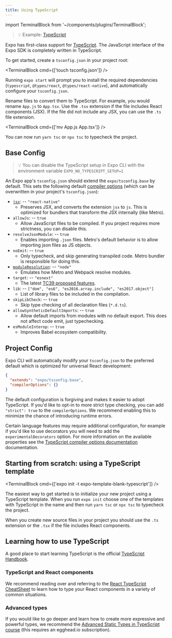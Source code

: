 ```yaml
---
title: Using TypeScript
---
```


import TerminalBlock from '~/components/plugins/TerminalBlock';

> 💡 Example: [TypeScript](https://github.com/expo/examples/tree/master/with-typescript)

Expo has first-class support for [TypeScript](https://www.typescriptlang.org/). The JavaScript interface of the Expo SDK is completely written in TypeScript.

To get started, create a `tsconfig.json` in your project root:

<TerminalBlock cmd={['touch tsconfig.json']} />

Running `expo start` will prompt you to install the required dependencies (`typescript`, `@types/react`, `@types/react-native`), and automatically configure your `tsconfig.json`.

Rename files to convert them to TypeScript. For example, you would rename `App.js` to `App.tsx`. Use the `.tsx` extension if the file includes React components (JSX). If the file did not include any JSX, you can use the `.ts` file extension.

<TerminalBlock cmd={['mv App.js App.tsx']} />

You can now run `yarn tsc` or `npx tsc` to typecheck the project.

## Base Config

> 💡 You can disable the TypeScript setup in Expo CLI with the environment variable `EXPO_NO_TYPESCRIPT_SETUP=1`

An Expo app's `tsconfig.json` should extend the `expo/tsconfig.base` by default. This sets the following default [compiler options][tsc-compileroptions] (which can be overwritten in your project's `tsconfig.json`):

- [`jsx`][tsc-jsx]: -- `"react-native"`
  - Preserves JSX, and converts the extension `jsx` to `js`. This is optimized for bundlers that transform the JSX internally (like Metro).
- `allowJs`: -- `true`
  - Allow JavaScript files to be compiled. If you project requires more strictness, you can disable this.
- `resolveJsonModule`: -- `true`
  - Enables importing `.json` files. Metro's default behavior is to allow importing json files as JS objects.
- `noEmit`: -- `true`
  - Only typecheck, and skip generating transpiled code. Metro bundler is responsible for doing this.
- [`moduleResolution`][tsc-moduleresolution]: -- `"node"`
  - Emulates how Metro and Webpack resolve modules.
- `target`: -- `"esnext"`
  - The latest [TC39 proposed features](https://github.com/tc39/proposals).
- `lib`: -- `["dom", "es6", "es2016.array.include", "es2017.object"]`
  - List of library files to be included in the compilation.
- `skipLibCheck`: -- `true`
  - Skip type checking of all declaration files (`*.d.ts`).
- `allowSyntheticDefaultImports`: -- `true`
  - Allow default imports from modules with no default export. This does not affect code emit, just typechecking.
- `esModuleInterop`: -- `true`
  - Improves Babel ecosystem compatibility.

[tsc-jsx]: https://www.typescriptlang.org/docs/handbook/jsx.html
[tsc-compileroptions]: https://www.typescriptlang.org/docs/handbook/compiler-options.html
[tsc-moduleresolution]: https://www.typescriptlang.org/docs/handbook/module-resolution.html

## Project Config

Expo CLI will automatically modify your `tsconfig.json` to the preferred default which is optimized for universal React development:

```json
{
  "extends": "expo/tsconfig.base",
  "compilerOptions": {}
}
```

The default configuration is forgiving and makes it easier to adopt TypeScript. If you'd like to opt-in to more strict type checking, you can add `"strict": true` to the `compilerOptions`. We recommend enabling this to minimize the chance of introducing runtime errors.

Certain language features may require additional configuration, for example if you'd like to use decorators you will need to add the `experimentalDecorators` option. For more information on the available properties see the [TypeScript compiler options documentation](https://www.typescriptlang.org/docs/handbook/compiler-options.html) documentation.

## Starting from scratch: using a TypeScript template

<TerminalBlock cmd={['expo init -t expo-template-blank-typescript']} />

The easiest way to get started is to initialize your new project using a TypeScript template. When you run `expo init` choose one of the templates with TypeScript in the name and then run `yarn tsc` or `npx tsc` to typecheck the project.

When you create new source files in your project you should use the `.ts` extension or the `.tsx` if the file includes React components.

## Learning how to use TypeScript

A good place to start learning TypeScript is the official [TypeScript Handbook](https://www.typescriptlang.org/docs/handbook/basic-types.html).

### TypeScript and React components

We recommend reading over and referring to the [React TypeScript CheatSheet](https://github.com/typescript-cheatsheets/react-typescript-cheatsheet) to learn how to type your React components in a variety of common situations.

### Advanced types

If you would like to go deeper and learn how to create more expressive and powerful types, we recommend the [Advanced Static Types in TypeScript course](https://egghead.io/courses/advanced-static-types-in-typescript) (this requires an egghead.io subscription).
